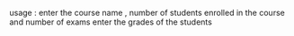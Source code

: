 usage : 
enter the course name , number of students enrolled in the course and number of exams 
enter the grades of the students
